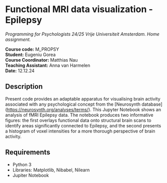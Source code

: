 # Functional MRI data visualization - Epilepsy
<em> Programming for Psychologists 24/25 Vrije Universiteit Amsterdam. Home assignment. </em>

**Course code:** M_PROPSY\
**Student:** Eugeniu Gorea\
**Course Coordinator:** Matthias Nau\
**Teaching Assistant:** Anna van Harmelen\
**Date:** 12.12.24

## Description 
Present code provides an adaptable apparatus for visualising brain activity associated with any psychological concept from the [Neurosynth database]
(https://neurosynth.org/analyses/terms/).
This Jupyter Notebook shows an analysis of fMRI Epilepsy data. The notebook produces two informative figures: the first overlays functional data onto structural brain scans to identify areas significantly connected to Epilepsy, and the second presents a histogram of voxel intensities for a more thorough perspective of brain activity.
## Requirements
- Python 3
- Libraries: Matplotlib, Nibabel, Nilearn
- Jupiter Notebook
